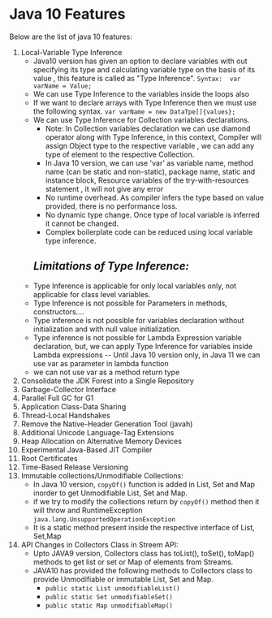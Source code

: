 # Java 10 Features

Below are the list of java 10 features:

1) Local-Variable Type Inference
    * Java10 version has given an option to declare variables with out specifying its type  and
      calculating variable type on the basis of its value , this feature is called as "Type
      Inference".
        ` Syntax: 
        var varName = Value; `
    * We can use Type Inference to the variables inside the loops also
    * If we want to declare arrays with Type Inference then we must use the following syntax.
      `var varName = new DataTpe[]{values};`
    * We can use Type Inference for Collection variables declarations.
      * Note: In Collection variables declaration we can use diamond operator along with Type
        Inference, in this context, Compiler will assign Object type to the respective variable , we
        can add any type of element to the respective Collection.
      * In Java 10 version, we can use 'var' as variable name, method name (can be static and non-static), package name, static and instance block, Resource variables of the try-with-resources statement , it will not give any error
      * No runtime overhead. As compiler infers the type based on value provided, there is no performance loss. 
      * No dynamic type change. Once type of local variable is inferred it cannot be changed. 
      * Complex boilerplate code can be reduced using local variable type inference.
      ## ***Limitations of Type Inference:***
   * Type Inference is applicable for only local variables only, not applicable for class level
     variables.
   * Type Inference is not possible for Parameters in methods, constructors....
   *  Type inference is not possible for variables declaration without initialization and with
      null value initialization.
   * Type inference is not possible for Lambda Expression variable declaration, but, we can
     apply Type Inference for variables inside Lambda expressions -- Until Java 10 version only, in Java 11 we can use var as parameter in lambda function
   * we can not use var as a method return type
2) Consolidate the JDK Forest into a Single Repository
3) Garbage-Collector Interface
4) Parallel Full GC for G1
5) Application Class-Data Sharing 
6) Thread-Local Handshakes 
7) Remove the Native-Header Generation Tool (javah) 
8) Additional Unicode Language-Tag Extensions 
9) Heap Allocation on Alternative Memory Devices 
10) Experimental Java-Based JIT Compiler 
11) Root Certificates 
12) Time-Based Release Versioning  
13) Immutable collections/Unmodifiable Collections:
    * In Java 10 version, `copyOf()` function is added in List, Set and Map inorder to get
      Unmodifiable List, Set and Map.
    * if we try to modify the collections return by `copyOf()` method then it will throw and RuntimeException `java.lang.UnsupportedOperationException`
    * It is a static method present inside the respective interface of List, Set,Map
14) API Changes in Collectors Class in Streem API:
    * Upto JAVA9 version, Collectors class has toList(), toSet(), toMap() methods to get list or
      set or Map of elements from Streams. 
    * JAVA10 has provided the following methods to Collectors class to provide Unmodifiable or immutable List, Set and Map.
      * `public static List unmodifiableList()`
      * `public static Set unmodifiableSet()` 
      * `public static Map unmodifiableMap()`